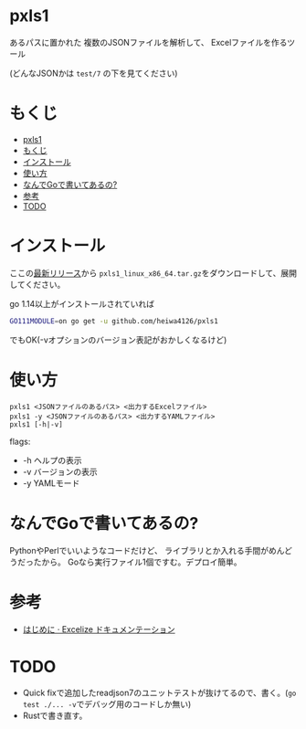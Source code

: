 # pxls1

あるパスに置かれた
複数のJSONファイルを解析して、
Excelファイルを作るツール

(どんなJSONかは `test/7` の下を見てください)


# もくじ

- [pxls1](#pxls1)
- [もくじ](#もくじ)
- [インストール](#インストール)
- [使い方](#使い方)
- [なんでGoで書いてあるの?](#なんでgoで書いてあるの)
- [参考](#参考)
- [TODO](#todo)


# インストール

ここの[最新リリース](https://github.com/heiwa4126/pxls1/releases)から
`pxls1_linux_x86_64.tar.gz`をダウンロードして、展開してください。

go 1.14以上がインストールされていれば
```sh
GO111MODULE=on go get -u github.com/heiwa4126/pxls1
```
でもOK(-vオプションのバージョン表記がおかしくなるけど)

# 使い方

```
pxls1 <JSONファイルのあるパス> <出力するExcelファイル>
pxls1 -y <JSONファイルのあるパス> <出力するYAMLファイル>
pxls1 [-h|-v]
```

flags:
- -h    ヘルプの表示
- -v    バージョンの表示
- -y    YAMLモード


# なんでGoで書いてあるの?

PythonやPerlでいいようなコードだけど、
ライブラリとか入れる手間がめんどうだったから。
Goなら実行ファイル1個ですむ。デプロイ簡単。


# 参考

- [はじめに · Excelize ドキュメンテーション](https://xuri.me/excelize/ja/)


# TODO

- Quick fixで追加したreadjson7のユニットテストが抜けてるので、書く。(`go test ./... -v`でデバッグ用のコードしか無い)
- Rustで書き直す。

